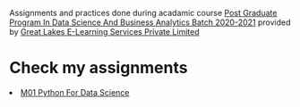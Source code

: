 Assignments and practices done during acadamic course <a href="https://www.greatlearning.in/pg-program-dsba">Post Graduate Program In Data Science And Business Analytics Batch 2020-2021</a> provided by <a href="www.greatlearning.com">Great Lakes E-Learning Services Private Limited</a>
<h1>Check my assignments</h1>
<li><a href="https://github.com/theshreyansh/greatlearning-pgp-dsba/blob/development/M01_Python_For_DataScience.ipynb">M01 Python For Data Science</a></li>
